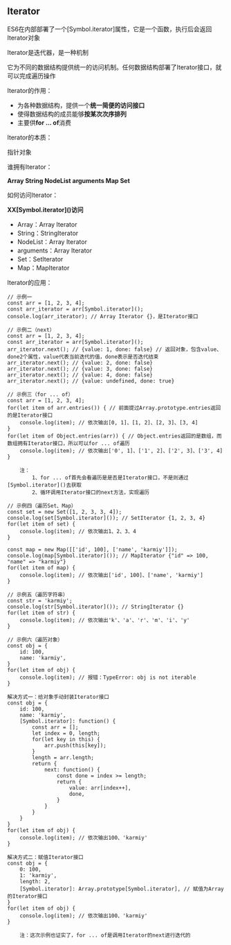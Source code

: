 ## Iterator

ES6在内部部署了一个\[Symbol.iterator]属性，它是一个函数，执行后会返回Iterator对象

Iterator是迭代器，是一种机制

它为不同的数据结构提供统一的访问机制。任何数据结构部署了Iterator接口，就可以完成遍历操作

Iterator的作用：

- 为各种数据结构，提供一个**统一简便的访问接口**
- 使得数据结构的成员能够**按某次次序排列**
- 主要供**for ... of**消费

Iterator的本质：

指针对象

谁拥有Iterator：

**Array String NodeList arguments Map Set**


如何访问Iterator：

**XX\[Symbol.iterator]()访问**

- Array：Array Iterator
- String：StringIterator
- NodeList：Array Iterator
- arguments：Array Iterator
- Set：SetIterator 
- Map：MapIterator 

Iterator的应用：

    // 示例一
    const arr = [1, 2, 3, 4];
    const arr_iterator = arr[Symbol.iterator]();
    console.log(arr_iterator); // Array Iterator {}，是Iterator接口
    
    // 示例二（next）
    const arr = [1, 2, 3, 4];
    const arr_iterator = arr[Symbol.iterator]();
    arr_iterator.next(); // {value: 1, done: false} // 返回对象，包含value、done2个属性，value代表当前迭代的值，done表示是否迭代结束
    arr_iterator.next(); // {value: 2, done: false}
    arr_iterator.next(); // {value: 3, done: false}
    arr_iterator.next(); // {value: 4, done: false}
    arr_iterator.next(); // {value: undefined, done: true}
    
    // 示例三（for ... of）
    const arr = [1, 2, 3, 4];
    for(let item of arr.entries()) { // 前面提过Array.prototype.entries返回的是Iterator接口
        console.log(item); // 依次输出[0, 1]、[1, 2]、[2, 3]、[3, 4]
    }
    for(let item of Object.entries(arr)) { // Object.entries返回的是数组，而数组拥有Iterator接口，所以可以for ... of遍历
        console.log(item); // 依次输出['0', 1]、['1', 2]、['2', 3]、['3', 4]
    }
    
        注：
            1、for ... of首先会看遍历是是否是Iterator接口，不是则通过[Symbol.iterator]()去获取
            2、循环调用Iterator接口的next方法，实现遍历
            
    // 示例四（遍历Set、Map）
    const set = new Set([1, 2, 3, 3, 4]);
    console.log(set[Symbol.iterator]()); // SetIterator {1, 2, 3, 4}
    for(let item of set) {
        console.log(item); // 依次输出1、2、3、4
    }
    
    const map = new Map([['id', 100], ['name', 'karmiy']]);
    console.log(map[Symbol.iterator]()); // MapIterator {"id" => 100, "name" => "karmiy"}
    for(let item of map) {
        console.log(item); // 依次输出['id', 100]、['name', 'karmiy']
    }
    
    // 示例五（遍历字符串）
    const str = 'karmiy';
    console.log(str[Symbol.iterator]()); // StringIterator {}
    for(let item of str) {
        console.log(item); // 依次输出'k'、'a'、'r'、'm'、'i'、'y'
    }
    
    // 示例六（遍历对象）
    const obj = {
        id: 100,
        name: 'karmiy',
    }
    for(let item of obj) {
        console.log(item); // 报错：TypeError: obj is not iterable
    }
    
    解决方式一：给对象手动封装Iterator接口
    const obj = {
        id: 100,
        name: 'karmiy',
        [Symbol.iterator]: function() {
            const arr = [];
            let index = 0, length;
            for(let key in this) {
                arr.push(this[key]);
            }
            length = arr.length;
            return {
                next: function() {
                    const done = index >= length;
                    return {
                        value: arr[index++],
                        done,
                    }
                }
            }
        }
    }
    for(let item of obj) {
        console.log(item); // 依次输出100、'karmiy'
    }
    
    解决方式二：赋值Iterator接口
    const obj = {
        0: 100,
        1: 'karmiy',
        length: 2,
        [Symbol.iterator]: Array.prototype[Symbol.iterator], // 赋值为Array的Iterator接口
    }
    for(let item of obj) {
        console.log(item); // 依次输出100、'karmiy'
    }
    
        注：这次示例也证实了，for ... of是调用Iterator的next进行迭代的
        

